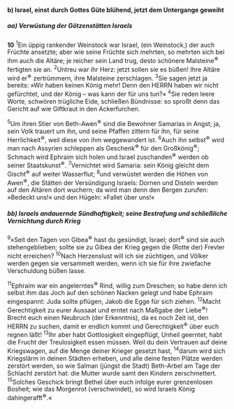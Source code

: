 #### b) Israel, einst durch Gottes Güte blühend, jetzt dem Untergange geweiht

##### aa) Verwüstung der Götzenstätten Israels

__10__
<sup>1</sup>Ein üppig rankender Weinstock war Israel, (ein Weinstock,) der auch Früchte ansetzte; aber wie seine Früchte sich mehrten, so mehrten sich bei ihm auch die Altäre; je reicher sein Land trug, desto schönere Malsteine<sup title="oder: Standbilder Baals">&#x2732;</sup> fertigten sie an.
<sup>2</sup>Untreu war ihr Herz: jetzt sollen sie es büßen! Ihre Altäre wird er<sup title="d.h. der HERR">&#x2732;</sup> zertrümmern, ihre Malsteine zerschlagen.
<sup>3</sup>Sie sagen jetzt ja bereits: »Wir haben keinen König mehr! Denn den HERRN haben wir nicht gefürchtet, und der König – was kann der für uns tun?«
<sup>4</sup>Sie reden leere Worte, schwören trügliche Eide, schließen Bündnisse: so sproßt denn das Gericht auf wie Giftkraut in den Ackerfurchen.

<sup>5</sup>Um ihren Stier von Beth-Awen<sup title="vgl. 4,15">&#x2732;</sup> sind die Bewohner Samarias in Angst; ja, sein Volk trauert um ihn, und seine Pfaffen zittern für ihn, für seine Herrlichkeit<sup title="d.h. seinen herrlichen Tempelschatz">&#x2732;</sup>, weil diese von ihm weggewandert ist.
<sup>6</sup>Auch ihn selbst<sup title="d.h. den Stier">&#x2732;</sup> wird man nach Assyrien schleppen als Geschenk<sup title="= Tribut">&#x2732;</sup> für den Großkönig<sup title="s. 5,13">&#x2732;</sup>; Schmach wird Ephraim sich holen und Israel zuschanden<sup title="oder: enttäuscht">&#x2732;</sup> werden ob seiner Staatskunst<sup title="oder: ob seinem Götzendienst">&#x2732;</sup>.
<sup>7</sup>Vernichtet wird Samaria: sein König gleicht dem Gischt<sup title="oder: einem Holzstückchen">&#x2732;</sup> auf weiter Wasserflut;
<sup>8</sup>und verwüstet werden die Höhen von Awen<sup title="d.h. des götzendienerischen Höhendienstes">&#x2732;</sup>, die Stätten der Versündigung Israels: Dornen und Disteln werden auf den Altären dort wuchern; da wird man denn den Bergen zurufen: »Bedeckt uns!« und den Hügeln: »Fallet über uns!«

##### bb) Israels andauernde Sündhaftigkeit; seine Bestrafung und schließliche Vernichtung durch Krieg

<sup>9</sup>»Seit den Tagen von Gibea<sup title="vgl. 9,9">&#x2732;</sup> hast du gesündigt, Israel; dort<sup title="oder: dabei">&#x2732;</sup> sind sie auch stehengeblieben; sollte sie zu Gibea der Krieg gegen die (Rotte der) Frevler nicht erreichen?
<sup>10</sup>Nach Herzenslust will ich sie züchtigen, und Völker werden gegen sie versammelt werden, wenn ich sie für ihre zwiefache Verschuldung büßen lasse.

<sup>11</sup>Ephraim war ein angelerntes<sup title="oder: gelehriges">&#x2732;</sup> Rind, willig zum Dreschen; so habe denn ich selbst ihm das Joch auf den schönen Nacken gelegt und habe Ephraim eingespannt: Juda sollte pflügen, Jakob die Egge für sich ziehen.
<sup>12</sup>Macht Gerechtigkeit zu eurer Aussaat und erntet nach Maßgabe der Liebe<sup title="oder: Frömmigkeit">&#x2732;</sup>! Brecht euch einen Neubruch (der Erkenntnis), da es noch Zeit ist, den HERRN zu suchen, damit er endlich kommt und Gerechtigkeit<sup title="oder: Heil">&#x2732;</sup> über euch regnen läßt!
<sup>13</sup>Ihr aber habt Gottlosigkeit eingepflügt, Unheil geerntet, habt die Frucht der Treulosigkeit essen müssen. Weil du dein Vertrauen auf deine Kriegswagen, auf die Menge deiner Krieger gesetzt hast,
<sup>14</sup>darum wird sich Kriegslärm in deinen Städten erheben, und alle deine festen Plätze werden zerstört werden, so wie Salman (jüngst die Stadt) Beth-Arbel am Tage der Schlacht zerstört hat: die Mutter wurde samt den Kindern zerschmettert.
<sup>15</sup>Solches Geschick bringt Bethel über euch infolge eurer grenzenlosen Bosheit; wie das Morgenrot (verschwindet), so wird Israels König dahingerafft<sup title="oder: vergehen">&#x2732;</sup>.«
